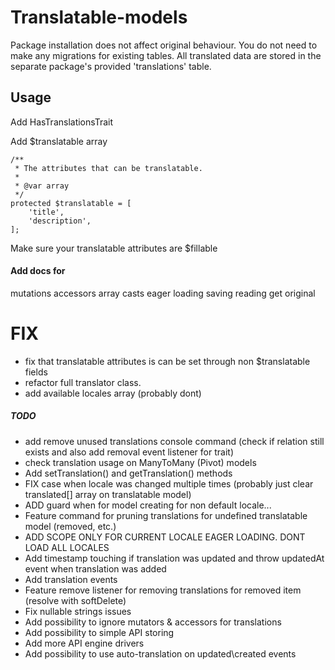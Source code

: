 # Translatable-models

Package installation does not affect original behaviour. You do not need to make any migrations for existing tables. 
All translated data are stored in the separate package's provided 'translations' table.

## Usage
Add HasTranslationsTrait

Add $translatable array
```
/**
 * The attributes that can be translatable.
 *
 * @var array
 */
protected $translatable = [
    'title',
    'description',
];
```

Make sure your translatable attributes are $fillable

#### Add docs for
mutations
accessors
array casts
eager loading
saving
reading
get original

# FIX
- fix that translatable attributes is can be set through non $translatable fields
- refactor full translator class.
- add available locales array (probably dont)

##### TODO
- add remove unused translations console command (check if relation still exists and also add removal event listener for trait)
- check translation usage on ManyToMany (Pivot) models
- Add setTranslation() and getTranslation() methods
- FIX case when locale was changed multiple times (probably just clear translated[] array on translatable model)
- ADD guard when for model creating for non default locale...
- Feature command for pruning translations for undefined translatable model (removed, etc.)
- ADD SCOPE ONLY FOR CURRENT LOCALE EAGER LOADING. DONT LOAD ALL LOCALES 
- Add timestamp touching if translation was updated and throw updatedAt event when translation was added 
- Add translation events
- Feature remove listener for removing translations for removed item (resolve with softDelete)
- Fix nullable strings issues
- Add possibility to ignore mutators & accessors for translations
- Add possibility to simple API storing 
- Add more API engine drivers
- Add possibility to use auto-translation on updated\created events
